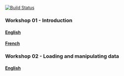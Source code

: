 [![Build
Status](https://travis-ci.org/QCBSRworkshops/Workshops.svg?branch=dev)](https://travis-ci.org/QCBSRworkshops/Workshops)

### Workshop 01 - Introduction

#### [English](https://qcbsrworkshops.github.io/workshop01/workshop01-en/workshop01-en.html)

#### [French](https://qcbsrworkshops.github.io/workshop01/workshop01-fr/workshop01-fr.html)

### Workshop 02 - Loading and manipulating data

#### [English](https://qcbsrworkshops.github.io/workshop02/workshop02-en/workshop02-en.html)
